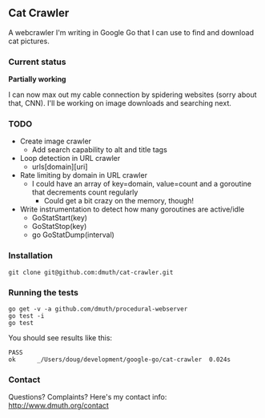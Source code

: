 ## Cat Crawler

A webcrawler I'm writing in Google Go that I can use to find and download cat pictures.

### Current status

**Partially working** 

I can now max out my cable connection by spidering websites (sorry about that, CNN).
I'll be working on image downloads and searching next.


### TODO

- Create image crawler
  - Add search capability to alt and title tags
- Loop detection in URL crawler
	- urls[domain][uri]
- Rate limiting by domain in URL crawler
	- I could have an array of key=domain, value=count and a goroutine that decrements count regularly
		- Could get a bit crazy on the memory, though!
- Write instrumentation to detect how many goroutines are active/idle
	- GoStatStart(key)
	- GoStatStop(key)
	- go GoStatDump(interval)

### Installation

    git clone git@github.com:dmuth/cat-crawler.git
    
### Running the tests

    go get -v -a github.com/dmuth/procedural-webserver
    go test -i
    go test

You should see results like this:

    PASS
    ok      _/Users/doug/development/google-go/cat-crawler  0.024s

### Contact

Questions? Complaints? Here's my contact info: http://www.dmuth.org/contact




